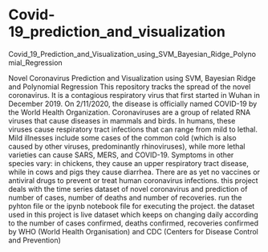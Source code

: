 # Covid-19_prediction_and_visualization
Covid_19_Prediction_and_Visualization_using_SVM_Bayesian_Ridge_Polynomial_Regression

Novel Coronavirus Prediction and Visualization using SVM, Bayesian Ridge and Polynomial Regression This repository tracks the spread of the novel coronavirus. It is a contagious respiratory virus that first started in Wuhan in December 2019. On 2/11/2020, the disease is officially named COVID-19 by the World Health Organization. Coronaviruses are a group of related RNA viruses that cause diseases in mammals and birds. In humans, these viruses cause respiratory tract infections that can range from mild to lethal. Mild illnesses include some cases of the common cold (which is also caused by other viruses, predominantly rhinoviruses), while more lethal varieties can cause SARS, MERS, and COVID-19. Symptoms in other species vary: in chickens, they cause an upper respiratory tract disease, while in cows and pigs they cause diarrhea. There are as yet no vaccines or antiviral drugs to prevent or treat human coronavirus infections. this project deals with the time series dataset of novel coronavirus and prediction of number of cases, number of deaths and number of recoveries. run the pyhton file or the ipynb notebook file for executing the project. the dataset used in this project is live dataset which keeps on changing daily according to the number of cases confirmed, deaths confirmed, recoveries confirmed by WHO (World Health Organisation) and CDC (Centers for Disease Control and Prevention)
